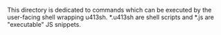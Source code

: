 This directory is dedicated to commands which can be executed by the
user-facing shell wrapping u413sh. \*.u413sh are shell scripts and \*.js
are "executable" JS snippets.
